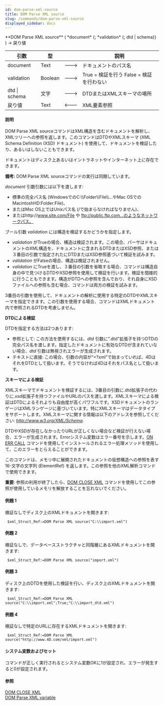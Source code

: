 ```yaml
---
id: dom-parse-xml-source
title: DOM Parse XML source
slug: /commands/dom-parse-xml-source
displayed_sidebar: docs
---
```


<!--REF #_command_.DOM Parse XML source.Syntax-->**DOM Parse XML source** ( *document* {; *validation* {; dtd | schema}} ) -> 戻り値<!-- END REF-->
<!--REF #_command_.DOM Parse XML source.Params-->
| 引数 | 型 |  | 説明 |
| --- | --- | --- | --- |
| document | Text | &#x1F852; | ドキュメントのパス名 |
| validation | Boolean | &#x1F852; | True = 検証を行う False = 検証を行わない |
| dtd &#124; schema | 文字 | &#x1F852; | DTDまたはXMLスキーマの場所 |
| 戻り値 | Text | &#x1F850; | XML要素参照 |

<!-- END REF-->

#### 説明 

<!--REF #_command_.DOM Parse XML source.Summary-->DOM Parse XML sourceコマンドはXML構造を含むドキュメントを解析し、XMLツリーへの参照を返します。<!-- END REF-->このコマンドはDTDやXMLスキーマ (XML Schema Definition (XSD) ドキュメント) を使用して、ドキュメントを検証したり、あるいはしないこともできます。  
ドキュメントはディスク上あるいはイントラネットやインターネット上に存在できます。

**備考:** DOM Parse XML sourceコマンドの実行は同期しています。

*document* 引数引数には以下を渡します:

* 標準の完全パス名 (WindowsでのC:\\\\Folder\\\\File\\\\...やMac OSでのMacintoshHD:Folder:File)、
* またはMsc OS上ではUnixパス名 (/で始まらなければなりません)、
* またはhttp://www.site.com/File や ftp://public.ftp.com...のようなネットワークパス。

ブール引数 *validation* には構造を検証するかどうかを指定します。

* *validation* がTrueの場合、構造は検証されます。この場合、パーサはドキュメントのXML構造を、ドキュメントに含まれるDTDまたはXSD参照、または３番目の引数で指定されたにDTDまたはXSD参照基づいて検証を試みます。
* *validation* がFalseの場合、構造は検証されません。
* *validation* にTrueを渡し、３番目の引数を省略する場合、コマンドは構造自身の中で見つけるDTDやXSD参照を使用して検証を行います。検証を間接的に行うこともできます。構造がDTDへの参照を含んでおり、それ自身にXSDファイルへの参照も含む場合、コマンドは両方の検証を試みます。

3番目の引数を使用して、ドキュメントの解析に使用する特定のDTDやXMLスキーマを指定できます。この引数を使用する場合、コマンドはXMLドキュメント内で参照されるDTDを考慮しません。 

**DTDによる検証**

DTDを指定する方法は2つあります:

* 参照として: この方法を使用するには、*dtd* 引数に".dtd"拡張子を持つDTDの完全パス名を渡します。指定したドキュメントに有効なDTDが含まれていない場合、*dtd* 引数は無視されエラーが生成されます。
* テキストに直接: この場合、引数の内容が“<?xml”で始まっていれば、4DはそれをDTDとして扱います。そうでなければ4Dはそれをパス名として扱います。

**スキーマによる検証**

XMLスキーマでドキュメントを検証するには、3番目の引数に.dtd拡張子の代わりに.xsd拡張子を持つファイルやURLのパスを渡します。XMLスキーマによる検証はDTDによるそれよりも自由度が高くパワフルです。XSDドキュメントのランゲージはXMLランゲージに基づいています。特にXMLスキーマはデータタイプをサポートします。XMLスキーマに関する情報は以下のアドレスを参照してください: *http://www.w3.org/XML/Schema*.

DTDやXSDが存在しなかったりURLが正しくない場合など検証が行えない場合、エラーが生成されます。Errorシステム変数はエラー番号を示します。[ON ERR CALL](on-err-call.md "ON ERR CALL") コマンドを使用してインストールされるエラー処理メソッドを使用して、このエラーをとらえることができます。

このコマンドは、メモリ中に展開されたドキュメントの仮想構造への参照を表す16-文字の文字列 (ElementRef) を返します。この参照を他のXML解析コマンドで使用できます。

**重要**: 参照の利用が終了したら、[DOM CLOSE XML](dom-close-xml.md "DOM CLOSE XML") コマンドを使用してこの参照が使用しているメモリを解放することを忘れないでください。

#### 例題 1 

 検証なしでディスク上のXMLドキュメントを開きます: 

```4d
 $xml_Struct_Ref:=DOM Parse XML source("C:\\import.xml")
```

#### 例題 2 

 検証なしで、データベースストラクチャと同階層にあるXMLドキュメントを開きます: 

```4d
 $xml_Struct_Ref:=DOM Parse XML source("import.xml")
```

#### 例題 3 

 ディスク上のDTDを使用した検証を行い、ディスク上のXMLドキュメントを開きます: 

```4d
 $xml_Struct_Ref:=DOM Parse XML source("C:\\import.xml";True;"C:\\import_dtd.xml")
```

#### 例題 4 

 検証なしで特定のURLに存在するXMLドキュメントを開きます: 

```4d
 $xml_Struct_Ref:=DOM Parse XML source("http://www.4D.com/xml/import.xml")
```

#### システム変数およびセット 

 コマンドが正しく実行されるとシステム変数OKに1が設定され、エラーが発生すると0が設定されます。

#### 参照 

[DOM CLOSE XML](dom-close-xml.md)  
[DOM Parse XML variable](dom-parse-xml-variable.md)  